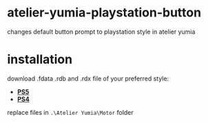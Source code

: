 # atelier-yumia-playstation-button
changes default button prompt to playstation style in atelier yumia

# installation
download .fdata .rdb and .rdx file of your preferred style:
- [**PS5**](https://github.com/mlleemiles/atelier-yumia-playstation-button/releases/tag/prospero-v100c)
- [**PS4**](https://github.com/mlleemiles/atelier-yumia-playstation-button/releases/tag/orbis-v100c)

replace files in `.\Atelier Yumia\Motor` folder
